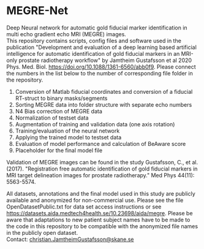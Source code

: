 # MEGRE-Net
Deep Neural network for automatic gold fiducial marker identification in multi echo gradient echo MRI (MEGRE) images.\
This repository contains scripts, config files and software used in the publication "Development and evaluation of a deep learning based artificial intelligence for automatic identification of gold fiducial markers in an MRI-only prostate radiotherapy workflow" by Jamtheim Gustafsson et al 2020 Phys. Med. Biol. https://doi.org/10.1088/1361-6560/abb0f9. 
Please connect the numbers in the list below to the number of corresponding file folder in the repository. 

1. Conversion of Matlab fiducial coordinates and conversion of a fiducial RT-struct to binary masks/segments 
2. Sorting MEGRE data into folder structure with separate echo numbers 
3. N4 Bias correction of MEGRE data 
4. Normalization of testset data
5. Augmentation of training and validation data (one axis rotation) 
6. Training/evaluation of the neural network
7. Applying the trained model to testset data
8. Evaluation of model performance and calculation of BeAware score
9. Placeholder for the final model file

Validation of MEGRE images can be found in the study Gustafsson, C., et al. (2017). "Registration free automatic identification of gold fiducial markers in MRI target delineation images for prostate radiotherapy." Med Phys 44(11): 5563-5574.

All datasets, annotations and the final model used in this study are publicly available and anonymized for non-commercial use. Please see the file OpenDatasetPublic.txt for data set access instructions or see https://datasets.aida.medtech4health.se/10.23698/aida/megre. Please be aware that adaptations to new patient subject names have to be made to the code in this repository to be compatible with the anonymized file names in the publicly open dataset. \
Contact: christian.JamtheimGustafsson@skane.se
